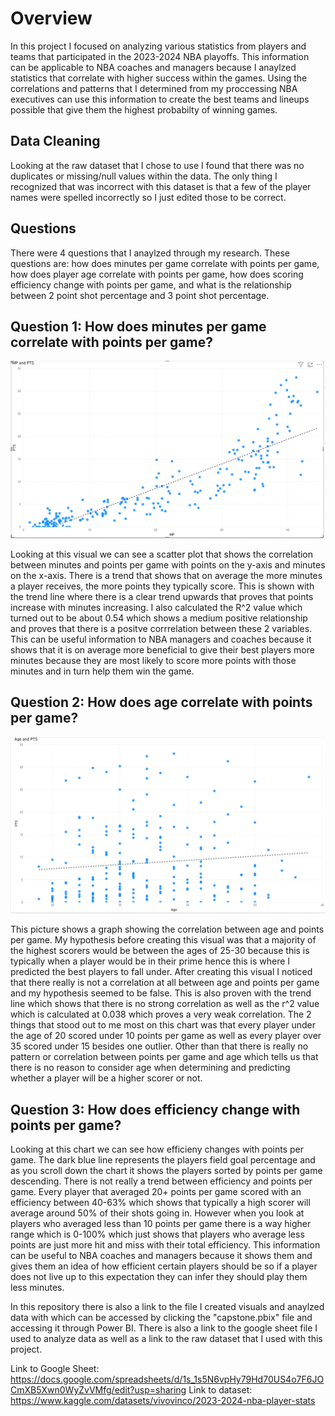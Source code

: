 # Overview

In this project I focused on analyzing various statistics from players and teams that participated in the 2023-2024 NBA playoffs. This information can be applicable to NBA coaches and managers because I anaylzed statistics that correlate with higher success within the games. Using the correlations and patterns that I determined from my proccessing NBA executives can use this information to create the best teams and lineups possible that give them the highest probabilty of winning games. 

## Data Cleaning

Looking at the raw dataset that I chose to use I found that there was no duplicates or missing/null values within the data. The only thing I recognized that was incorrect with this dataset is that a few of the player names were spelled incorrectly so I just edited those to be correct.

## Questions

There were 4 questions that I anaylzed through my research. These questions are: how does minutes per game correlate with points per game, how does player age correlate with points per game, how does scoring efficiency change with points per game, and what is the relationship between 2 point shot percentage and 3 point shot percentage.

## Question 1: How does minutes per game correlate with points per game?

![Screenshot](https://github.com/Tommy-Fugal/capstone/blob/main/MPG-PPG)

Looking at this visual we can see a scatter plot that shows the correlation between minutes and points per game with points on the y-axis and minutes on the x-axis. There is a trend that shows that on average the more minutes a player receives, the more points they typically score. This is shown with the trend line where there is a clear trend upwards that proves that points increase with minutes increasing. I also calculated the R^2 value which turned out to be about 0.54 which shows a medium positive relationship and proves that there is a positve corrrelation between these 2 variables. This can be useful information to NBA managers and coaches because it shows that it is on average more beneficial to give their best players more minutes because they are most likely to score more points with those minutes and in turn help them win the game.

## Question 2: How does age correlate with points per game?

![Screenshot](https://github.com/Tommy-Fugal/capstone/blob/main/AGE-PPG)


This picture shows a graph showing the correlation between age and points per game. My hypothesis before creating this visual was that a majority of the highest scorers would be between the ages of 25-30 because this is typically when a player would be in their prime hence this is where I predicted the best players to fall under. After creating this visual I noticed that there really is not a correlation at all between age and points per game and my hypothesis seemed to be false. This is also proven with the trend line which shows that there is no strong correlation as well as the r^2 value which is calculated at 0.038 which proves a very weak correlation. The 2 things that stood out to me most on this chart was that every player under the age of 20 scored under 10 points per game as well as every player over 35 scored under 15 besides one outlier. Other than that there is really no pattern or correlation between points per game and age which tells us that there is no reason to consider age when determining and predicting whether a player will be a higher scorer or not.

## Question 3: How does efficiency change with points per game?

Looking at this chart we can see how efficieny changes with points per game. The dark blue line represents the players field goal percentage and as you scroll down the chart it shows the players sorted by points per game descending. There is not really a trend between efficiency and points per game. Every player that averaged 20+ points per game scored with an efficiency between 40-63% which shows that typically a high scorer will average around 50% of their shots going in. However when you look at players who averaged less than 10 points per game there is a way higher range which is 0-100% which just shows that players who average less points are just more hit and miss with their total efficiency. This information can be useful to NBA coaches and managers because it shows them and gives them an idea of how efficient certain players should be so if a player does not live up to this expectation they can infer they should play them less minutes.


In this repository there is also a link to the file I created visuals and anaylzed data with which can be accessed by clicking the "capstone.pbix" file and accessing it through Power BI. There is also a link to the google sheet file I used to analyze data as well as a link to the raw dataset that I used with this project.

Link to Google Sheet: https://docs.google.com/spreadsheets/d/1s_1s5N6vpHy79Hd70US4o7F6JOCmXB5Xwn0WyZvVMfg/edit?usp=sharing
Link to dataset: https://www.kaggle.com/datasets/vivovinco/2023-2024-nba-player-stats
